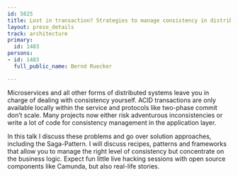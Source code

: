```yaml
---
id: 5825
title: Lost in transaction? Strategies to manage consistency in distributed systems
layout: preso_details
track: architecture
primary:
  id: 1483
persons:
- id: 1483
  full_public_name: Bernd Ruecker

---
```

Microservices and all other forms of distributed systems leave you in charge of dealing with consistency yourself. ACID transactions are only available locally within the service and protocols like two-phase commit don’t scale. Many projects now either risk adventurous inconsistencies or write a lot of code for consistency management in the application layer.

In this talk I discuss these problems and go over solution approaches, including the Saga-Pattern. I will discuss recipes, patterns and frameworks that allow you to manage the right level of consistency but concentrate on the business logic. Expect fun little live hacking sessions with open source components like Camunda, but also real-life stories.
